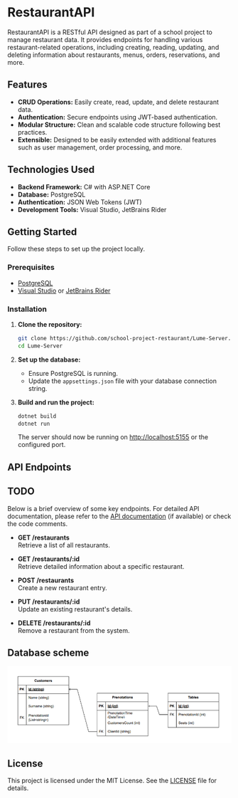 # RestaurantAPI

RestaurantAPI is a RESTful API designed as part of a school project to manage restaurant data. It provides endpoints for handling various restaurant-related operations, including creating, reading, updating, and deleting information about restaurants, menus, orders, reservations, and more.

## Features

- **CRUD Operations:** Easily create, read, update, and delete restaurant data.
- **Authentication:** Secure endpoints using JWT-based authentication.
- **Modular Structure:** Clean and scalable code structure following best practices.
- **Extensible:** Designed to be easily extended with additional features such as user management, order processing, and more.

## Technologies Used

- **Backend Framework:** C# with ASP.NET Core
- **Database:** PostgreSQL
- **Authentication:** JSON Web Tokens (JWT)
- **Development Tools:** Visual Studio, JetBrains Rider

## Getting Started

Follow these steps to set up the project locally.

### Prerequisites

- [PostgreSQL](https://www.postgresql.org/)
- [Visual Studio](https://visualstudio.microsoft.com/) or [JetBrains Rider](https://www.jetbrains.com/rider/)

### Installation

1. **Clone the repository:**

   ```bash
   git clone https://github.com/school-project-restaurant/Lume-Server.git
   cd Lume-Server
   ```

2. **Set up the database:**
   - Ensure PostgreSQL is running.
   - Update the `appsettings.json` file with your database connection string.

3. **Build and run the project:**

   ```bash
   dotnet build
   dotnet run
   ```

   The server should now be running on [http://localhost:5155](http://localhost:5155) or the configured port.

## API Endpoints
## TODO
Below is a brief overview of some key endpoints. For detailed API documentation, please refer to the [API documentation](./API_DOCUMENTATION.md) (if available) or check the code comments.

- **GET /restaurants**  
  Retrieve a list of all restaurants.

- **GET /restaurants/:id**  
  Retrieve detailed information about a specific restaurant.

- **POST /restaurants**  
  Create a new restaurant entry.

- **PUT /restaurants/:id**  
  Update an existing restaurant's details.

- **DELETE /restaurants/:id**  
  Remove a restaurant from the system.

## Database scheme
<p>
   <img src="assets/database-model.png">
</p>

## License

This project is licensed under the MIT License. See the [LICENSE](LICENSE) file for details.

